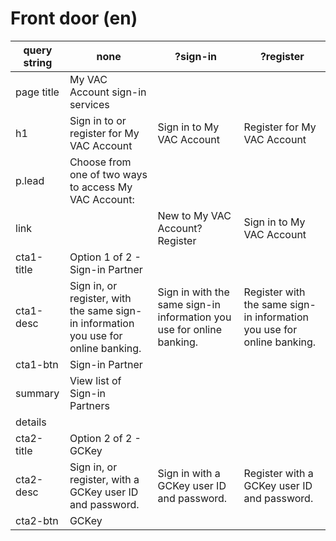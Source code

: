 # Front door (en)

| query string | none | ?sign-in | ?register |
|---|---|---|---|
| page title | My VAC Account sign-in services |  |  |
| h1 | Sign in to or register for My VAC Account | Sign in to My VAC Account | Register for My VAC Account |
| p.lead | Choose from one of two ways to access My VAC Account: |  |  |
| link | | New to My VAC Account? Register | Sign in to My VAC Account | 
| cta1-title | Option 1 of 2 - Sign-in Partner |  |  |
| cta1-desc | Sign in, or register, with the same sign-in information you use for online banking. | Sign in with the same sign-in information you use for online banking. | Register with the same sign-in information you use for online banking. |
| cta1-btn | Sign-in Partner |  |  |
| summary | View list of Sign-in Partners |  |  |
| details |  |  |  |
| cta2-title | Option 2 of 2 - GCKey |  |  |
| cta2-desc | Sign in, or register, with a GCKey user ID and password. | Sign in with a GCKey user ID and password. | Register with a GCKey user ID and password. |
| cta2-btn | GCKey |  |  |
